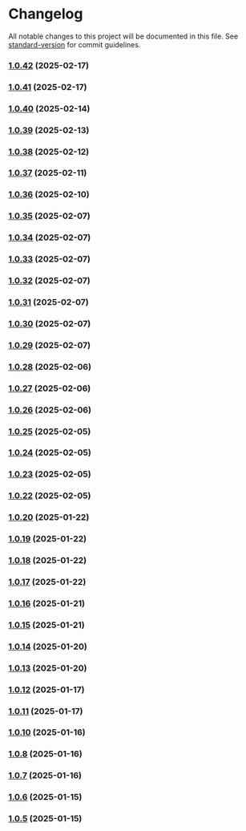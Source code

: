 # Changelog

All notable changes to this project will be documented in this file. See [standard-version](https://github.com/conventional-changelog/standard-version) for commit guidelines.

### [1.0.42](https://github.com/huxinhai/musical-giggle/compare/v1.0.41...v1.0.42) (2025-02-17)

### [1.0.41](https://github.com/huxinhai/musical-giggle/compare/v1.0.40...v1.0.41) (2025-02-17)

### [1.0.40](https://github.com/huxinhai/musical-giggle/compare/v1.0.39...v1.0.40) (2025-02-14)

### [1.0.39](https://github.com/huxinhai/musical-giggle/compare/v1.0.38...v1.0.39) (2025-02-13)

### [1.0.38](https://github.com/huxinhai/musical-giggle/compare/v1.0.37...v1.0.38) (2025-02-12)

### [1.0.37](https://github.com/huxinhai/musical-giggle/compare/v1.0.36...v1.0.37) (2025-02-11)

### [1.0.36](https://github.com/huxinhai/musical-giggle/compare/v1.0.35...v1.0.36) (2025-02-10)

### [1.0.35](https://github.com/huxinhai/musical-giggle/compare/v1.0.34...v1.0.35) (2025-02-07)

### [1.0.34](https://github.com/huxinhai/musical-giggle/compare/v1.0.33...v1.0.34) (2025-02-07)

### [1.0.33](https://github.com/huxinhai/musical-giggle/compare/v1.0.32...v1.0.33) (2025-02-07)

### [1.0.32](https://github.com/huxinhai/musical-giggle/compare/v1.0.31...v1.0.32) (2025-02-07)

### [1.0.31](https://github.com/huxinhai/musical-giggle/compare/v1.0.29...v1.0.31) (2025-02-07)

### [1.0.30](https://github.com/huxinhai/musical-giggle/compare/v1.0.29...v1.0.30) (2025-02-07)

### [1.0.29](https://github.com/huxinhai/musical-giggle/compare/v1.0.28...v1.0.29) (2025-02-07)

### [1.0.28](https://github.com/huxinhai/musical-giggle/compare/v1.0.27...v1.0.28) (2025-02-06)

### [1.0.27](https://github.com/huxinhai/musical-giggle/compare/v1.0.26...v1.0.27) (2025-02-06)

### [1.0.26](https://github.com/huxinhai/musical-giggle/compare/v1.0.25...v1.0.26) (2025-02-06)

### [1.0.25](https://github.com/huxinhai/musical-giggle/compare/v1.0.24...v1.0.25) (2025-02-05)

### [1.0.24](https://github.com/huxinhai/musical-giggle/compare/v1.0.23...v1.0.24) (2025-02-05)

### [1.0.23](https://github.com/huxinhai/musical-giggle/compare/v1.0.22...v1.0.23) (2025-02-05)

### [1.0.22](https://github.com/huxinhai/musical-giggle/compare/v1.0.21...v1.0.22) (2025-02-05)

### [1.0.20](https://github.com/huxinhai/musical-giggle/compare/v1.0.19...v1.0.20) (2025-01-22)

### [1.0.19](https://github.com/huxinhai/musical-giggle/compare/v1.0.18...v1.0.19) (2025-01-22)

### [1.0.18](https://github.com/huxinhai/musical-giggle/compare/v1.0.17...v1.0.18) (2025-01-22)

### [1.0.17](https://github.com/huxinhai/musical-giggle/compare/v1.0.16...v1.0.17) (2025-01-22)

### [1.0.16](https://github.com/huxinhai/musical-giggle/compare/v1.0.15...v1.0.16) (2025-01-21)

### [1.0.15](https://github.com/huxinhai/musical-giggle/compare/v1.0.14...v1.0.15) (2025-01-21)

### [1.0.14](https://github.com/huxinhai/musical-giggle/compare/v1.0.13...v1.0.14) (2025-01-20)

### [1.0.13](https://github.com/huxinhai/musical-giggle/compare/v1.0.12...v1.0.13) (2025-01-20)

### [1.0.12](https://github.com/huxinhai/musical-giggle/compare/v1.0.11...v1.0.12) (2025-01-17)

### [1.0.11](https://github.com/huxinhai/musical-giggle/compare/v1.0.10...v1.0.11) (2025-01-17)

### [1.0.10](https://github.com/huxinhai/musical-giggle/compare/v1.0.9...v1.0.10) (2025-01-16)

### [1.0.8](https://github.com/huxinhai/musical-giggle/compare/v1.0.7...v1.0.8) (2025-01-16)

### [1.0.7](https://github.com/huxinhai/musical-giggle/compare/v1.0.6...v1.0.7) (2025-01-16)

### [1.0.6](https://github.com/huxinhai/musical-giggle/compare/v1.0.5...v1.0.6) (2025-01-15)

### [1.0.5](https://github.com/huxinhai/musical-giggle/compare/v1.0.0...v1.0.5) (2025-01-15)
